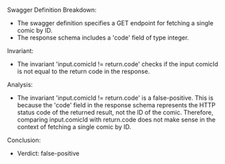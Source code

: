 Swagger Definition Breakdown:
- The swagger definition specifies a GET endpoint for fetching a single comic by ID.
- The response schema includes a 'code' field of type integer.

Invariant:
- The invariant 'input.comicId != return.code' checks if the input comicId is not equal to the return code in the response.

Analysis:
- The invariant 'input.comicId != return.code' is a false-positive. This is because the 'code' field in the response schema represents the HTTP status code of the returned result, not the ID of the comic. Therefore, comparing input.comicId with return.code does not make sense in the context of fetching a single comic by ID.

Conclusion:
- Verdict: false-positive
